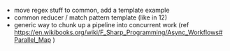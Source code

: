 - move regex stuff to common, add a template example
- common reducer / match pattern template (like in 12)
- generic way to chunk up a pipeline into concurrent work (ref https://en.wikibooks.org/wiki/F_Sharp_Programming/Async_Workflows#Parallel_Map )

